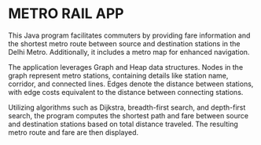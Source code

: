# METRO RAIL APP

This Java program facilitates commuters by providing fare information and the shortest metro route between source and destination stations in the Delhi Metro. Additionally, it includes a metro map for enhanced navigation.

The application leverages Graph and Heap data structures. Nodes in the graph represent metro stations, containing details like station name, corridor, and connected lines. Edges denote the distance between stations, with edge costs equivalent to the distance between connecting stations.

Utilizing algorithms such as Dijkstra, breadth-first search, and depth-first search, the program computes the shortest path and fare between source and destination stations based on total distance traveled. The resulting metro route and fare are then displayed.
